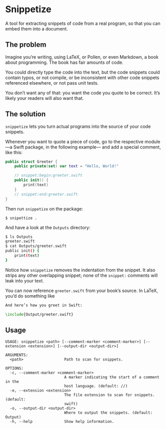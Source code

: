 # Snippetize

A tool for extracting snippets of code from a real program, so that you can embed them
into a document.

## The problem

Imagine you’re writing, using LaTeX, or Pollen, or even Markdown, a book about programming. The book has fair amounts of code.

You could directly type the code into the text, but the code snippets could contain
typos, or not compile, or be inconsistent with other code snippets referenced elsewhere,
or not pass unit tests.

You don’t want any of that: you want the code you quote to be correct. It’s likely your readers will also want that.

## The solution

`snippetize` lets you turn actual programs into the source of your code snippets.

Whenever you want to quote a piece of code, go to the respective module 
—a Swift package, in the following example— and add a special comment, like this:

```swift
public struct Greeter {
    public private(set) var text = "Hello, World!"

    // snippet:begin:greeter.swift
    public init() {
        print(text)
    }
    // snippet:end:greeter.swift
}
```

Then run `snippetize` on the package:

```
$ snipettize .
```

And have a look at the `Outputs` directory:

```sh
$ ls Outputs
greeter.swift
$ cat Outputs/greeter.swift
public init() {
	print(text)
}
```

Notice how `snippetize` removes the indentation from the snippet. It also strips any other overlapping snippet; none of the `snippet:`
comments will leak into your text.

You can now reference `greeter.swift` from your book’s source. In LaTeX, you’d
do something like

```latex
And here’s how you greet in Swift:

\include{Output/greeter.swift}
```

## Usage

```
USAGE: snippetize <path> [--comment-marker <comment-marker>] [--extension <extension>] [--output-dir <output-dir>]

ARGUMENTS:
  <path>                  Path to scan for snippets.

OPTIONS:
  -c, --comment-marker <comment-marker>
                          A marker indicating the start of a comment in the
                          host language. (default: //)
  -e, --extension <extension>
                          The file extension to scan for snippets. (default:
                          swift)
  -o, --output-dir <output-dir>
                          Where to output the snippets. (default: Output)
  -h, --help              Show help information.
```
